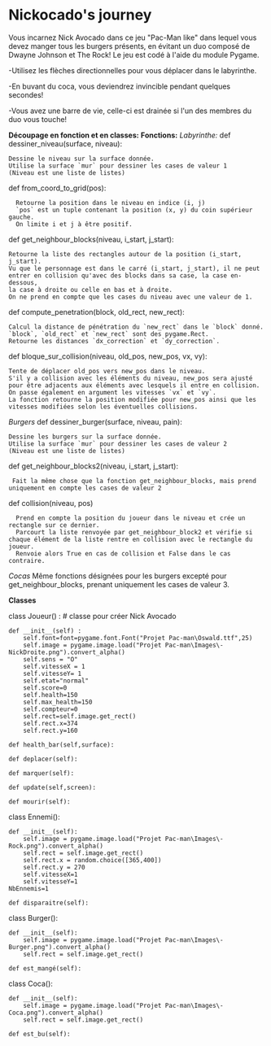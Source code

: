 # Nickocado's journey
Vous incarnez Nick Avocado dans ce jeu "Pac-Man like" dans lequel vous devez manger tous les burgers présents, en évitant un duo composé de Dwayne Johnson et The Rock! 
Le jeu est codé à l'aide du module Pygame.

-Utilisez les flèches directionnelles pour vous déplacer dans le labyrinthe. 

-En buvant du coca, vous deviendrez invincible pendant quelques secondes!

-Vous avez une barre de vie, celle-ci est drainée si l'un des membres du duo vous touche!

**Découpage en fonction et en classes:**
  __Fonctions:__
  *Labyrinthe:*
  def dessiner_niveau(surface, niveau):
  
    Dessine le niveau sur la surface donnée.
    Utilise la surface `mur` pour dessiner les cases de valeur 1
    (Niveau est une liste de listes)
    
  def from_coord_to_grid(pos):

      Retourne la position dans le niveau en indice (i, j)
      `pos` est un tuple contenant la position (x, y) du coin supérieur gauche.
      On limite i et j à être positif.
  
  def get_neighbour_blocks(niveau, i_start, j_start):
  
    Retourne la liste des rectangles autour de la position (i_start, j_start).
    Vu que le personnage est dans le carré (i_start, j_start), il ne peut entrer en collision qu'avec des blocks dans sa case, la case en-dessous,
    la case à droite ou celle en bas et à droite. 
    On ne prend en compte que les cases du niveau avec une valeur de 1.
 
 def compute_penetration(block, old_rect, new_rect):
 
    Calcul la distance de pénétration du `new_rect` dans le `block` donné.
    `block`, `old_rect` et `new_rect` sont des pygame.Rect.
    Retourne les distances `dx_correction` et `dy_correction`.
    
 def bloque_sur_collision(niveau, old_pos, new_pos, vx, vy):
    
    Tente de déplacer old_pos vers new_pos dans le niveau.
    S'il y a collision avec les éléments du niveau, new_pos sera ajusté pour être adjacents aux éléments avec lesquels il entre en collision.
    On passe également en argument les vitesses `vx` et `vy`.
    La fonction retourne la position modifiée pour new_pos ainsi que les vitesses modifiées selon les éventuelles collisions.
    
 *Burgers* 
 def dessiner_burger(surface, niveau, pain): 
    
    Dessine les burgers sur la surface donnée.
    Utilise la surface `mur` pour dessiner les cases de valeur 2
    (Niveau est une liste de listes)
    
 def get_neighbour_blocks2(niveau, i_start, j_start):
     
     Fait la même chose que la fonction get_neighbour_blocks, mais prend uniquement en compte les cases de valeur 2
     
 def collision(niveau, pos)
      
      Prend en compte la position du joueur dans le niveau et crée un rectangle sur ce dernier.
      Parcourt la liste renvoyée par get_neighbour_block2 et vérifie si chaque élément de la liste rentre en collision avec le rectangle du joueur.
      Renvoie alors True en cas de collision et False dans le cas contraire.
      
  *Cocas*
  Même fonctions désignées pour les burgers excepté pour get_neighbour_blocks, prenant uniquement les cases de valeur 3.

__Classes__

  class Joueur() : # classe pour créer Nick Avocado
  
    def __init__(self) :
        self.font=font=pygame.font.Font("Projet Pac-man\Oswald.ttf",25)
        self.image = pygame.image.load("Projet Pac-man\Images\-NickDroite.png").convert_alpha()
        self.sens = "O"
        self.vitesseX = 1
        self.vitesseY= 1
        self.etat="normal"
        self.score=0
        self.health=150
        self.max_health=150
        self.compteur=0
        self.rect=self.image.get_rect()
        self.rect.x=374
        self.rect.y=160

    def health_bar(self,surface):

    def deplacer(self):

    def marquer(self):

    def update(self,screen):

    def mourir(self):



class Ennemi():

    def __init__(self):
        self.image = pygame.image.load("Projet Pac-man\Images\-Rock.png").convert_alpha()
        self.rect = self.image.get_rect()
        self.rect.x = random.choice([365,400])
        self.rect.y = 270
        self.vitesseX=1
        self.vitesseY=1
    NbEnnemis=1

    def disparaitre(self):



class Burger():

    def __init__(self):
        self.image = pygame.image.load("Projet Pac-man\Images\-Burger.png").convert_alpha()
        self.rect = self.image.get_rect()
 
    def est_mangé(self):

class Coca():

    def __init__(self):
        self.image = pygame.image.load("Projet Pac-man\Images\-Coca.png").convert_alpha()
        self.rect = self.image.get_rect()

    def est_bu(self):
